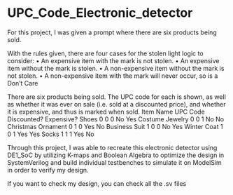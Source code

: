 # UPC_Code_Electronic_detector
For this project, I was given a prompt where there are six products being sold. 

With the rules given, there are four cases for the stolen light logic to consider:
• An expensive item with the mark is not stolen.
• An expensive item without the mark is stolen.
• A non-expensive item without the mark is not stolen.
• A non-expensive item with the mark will never occur, so is a Don’t Care

There are six products being sold. The UPC code for each is shown, as well as whether it was
ever on sale (i.e. sold at a discounted price), and whether it is expensive, and thus is marked
when sold.
Item Name UPC Code Discounted? Expensive?
Shoes 0 0 0 No Yes
Costume Jewelry 0 0 1 No No
Christmas Ornament 0 1 0 Yes No
Business Suit 1 0 0 No Yes
Winter Coat 1 0 1 Yes Yes
Socks 1 1 1 Yes No

Through this project, I was able to recreate this electronic detector using DE1_SoC by utilizing K-maps and Boolean Algebra to optimize the design in SystemVerilog and build individual testbenches to simulate it on ModelSim in order to verify my design.

If you want to check my design, you can check all the .sv files
